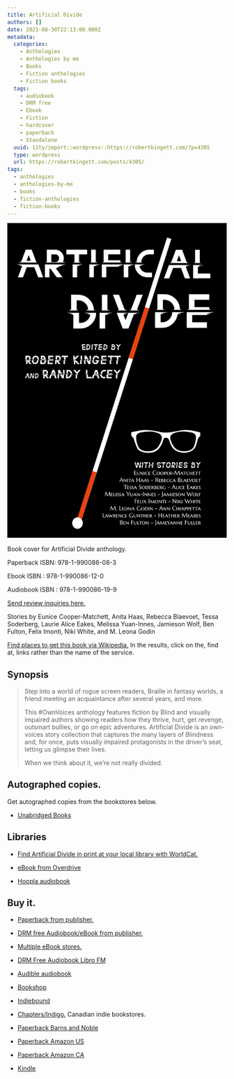 ```yaml
---
title: Artificial Divide
authors: []
date: 2021-08-30T22:13:00.000Z
metadata:
  categories:
    - Anthologies
    - Anthologies by me
    - Books
    - Fiction anthologies
    - Fiction books
  tags:
    - audiobook
    - DRM free
    - Ebook
    - Fiction
    - hardcover
    - paperback
    - Standalone
  uuid: 11ty/import::wordpress::https://robertkingett.com/?p=4305
  type: wordpress
  url: https://robertkingett.com/posts/4305/
tags:
  - anthologies
  - anthologies-by-me
  - books
  - fiction-anthologies
  - fiction-books
---
```

[![Black background with white text at the top reads Artificial Divide. The white text has been cut through the middle going left to right. In the word, divide, the, I, is a white cane that starts at the bottom and goes all the way to the top.](assets/artificial-divide-cover-6oJlyS1izqL4.jpg)](https://robertkingett.com/wp-content/uploads/2021/07/artificial-divide-cover.jpg)

Book cover for Artificial Divide anthology.

  

Paperback ISBN: 978-1-990086-08-3

  

Ebook ISBN : 978-1-990086-12-0

  

Audiobook ISBN : 978-1-990086-19-9

  

[Send review inquiries here.](https://pressesrenaissancepress.ca/who-weare/contact-us/)

  

Stories by Eunice Cooper-Matchett, Anita Haas, Rebecca Blaevoet, Tessa Soderberg, Laurie Alice Eakes, Melissa Yuan-Innes, Jamieson Wolf, Ben Fulton, Felix Imonti, Niki White, and M. Leona Godin

[Find places to get this book via Wikipedia.](https://en.wikipedia.org/wiki/Special:BookSources?isbn=9781990086083) In the results, click on the, find at, links rather than the name of the service.

## Synopsis

  

> Step into a world of rogue screen readers, Braille in fantasy worlds, a friend meeting an acquaintance after several years, and more.
> 
> This #OwnVoices anthology features fiction by Blind and visually impaired authors showing readers how they thrive, hurt, get revenge, outsmart bullies, or go on epic adventures. Artificial Divide is an own-voices story collection that captures the many layers of Blindness and, for once, puts visually impaired protagonists in the driver’s seat, letting us glimpse their lives.
> 
> When we think about it, we’re not really divided.

  

## Autographed copies.

  

Get autographed copies from the bookstores below.

  

-   [Unabridged Books](https://www.unabridgedbookstore.com/book/9781990086083)

  

## Libraries

  

-   [Find Artificial Divide in print at your local library with WorldCat.](https://www.worldcat.org/search?q=au=%22Kingett%2C%20Robert%22)

-   [eBook from Overdrive](https://www.overdrive.com/media/6368912/artificial-divide)

-   [Hoopla audiobook](https://www.hoopladigital.com/artist/11645750187)

  

## Buy it.

  

-   [Paperback from publisher.](https://renaissance-107765.square.site/product/artificial-divide/203?cs=true&cst=custom)

-   [DRM free Audiobook/eBook from publisher.](https://renaissance-107765.square.site/product/artificial-divide/204?cp=true&sa=false&sbp=false&q=false&category_id=3)

-   [Multiple eBook stores.](https://books2read.com/u/b5v0pk)

-   [DRM Free Audiobook Libro FM](https://libro.fm/audiobooks/9781990086199-artificial-divide)

-   [Audible audiobook](https://www.audible.com/pd/Artificial-Divide-Audiobook/B09NZYFNXJ?qid=1640176328&sr=1-1&ref=a_search_c3_lProduct_1_1&pf_rd_p=83218cca-c308-412f-bfcf-90198b687a2f&pf_rd_r=X2EEXTN2MZNP6NA78AVA)

-   [Bookshop](https://bookshop.org/a/77/9781990086083)

-   [Indiebound](https://www.indiebound.org/buy-local/9781990086083)

-   [Chapters/Indigo.](https://www.chapters.indigo.ca/en-ca/books/artificial-divide/9781990086083-item.html?ikwid=artificial+divide&ikwsec=Home&ikwidx=0#algoliaQueryId=c2d4f1cd71e75d56b22e6e15054cd834) Canadian indie bookstores.

-   [Paperback Barns and Noble](https://www.barnesandnoble.com/w/artificial-divide-robert-kingett/1139582090?ean=9781990086083)

-   [Paperback Amazon US](https://www.amazon.com/Artificial-Divide-Robert-Kingett/dp/199008608X/ref=tmm_pap_swatch_0?_encoding=UTF8&qid=1629763770&sr=8-1)

-   [Paperback Amazon CA](https://www.amazon.ca/Artificial-Divide-Randy-Lacey/dp/199008608X/ref=sr_1_4?dchild=1&keywords=artificial+divide&qid=1629763945&sr=8-4)

-   [Kindle](https://www.amazon.com/Artificial-Divide-Randy-Lacey-ebook/dp/B095X6CL95/ref=sr_1_1?dchild=1&keywords=B095X6CL95&qid=1622336109&sr=8-1)